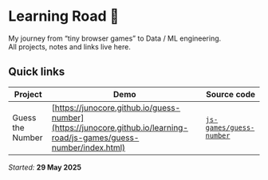# Learning Road 🚀

My journey from “tiny browser games” to Data / ML engineering.  
All projects, notes and links live here.

## Quick links
| Project            | Demo                                           | Source code |
|--------------------|------------------------------------------------|-------------|
| Guess the Number   | [https://junocore.github.io/guess-number](https://junocore.github.io/learning-road/js-games/guess-number/index.html)       | [`js-games/guess-number`](js-games/guess-number) |

_Started:_ **29 May 2025**
